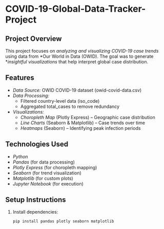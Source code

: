 # COVID-19-Global-Data-Tracker-Project

## Project Overview  
This project focuses on *analyzing and visualizing COVID-19 case trends* using data from *Our World in Data (OWID). The goal was to generate **insightful visualizations* that help interpret global case distribution.  

## Features  
- *Data Source:* OWID COVID-19 dataset (owid-covid-data.csv)  
- *Data Processing:*  
  - Filtered country-level data (iso_code)  
  - Aggregated total_cases to remove redundancy  
- *Visualizations:*  
  - *Choropleth Map* (Plotly Express) – Geographic case distribution  
  - *Line Charts* (Seaborn & Matplotlib) – Case trends over time  
  - *Heatmaps* (Seaborn) – Identifying peak infection periods  

## Technologies Used  
- *Python*  
- *Pandas* (for data processing)  
- *Plotly Express* (for choropleth mapping)  
- *Seaborn* (for trend visualization)  
- *Matplotlib* (for custom plots)  
- *Jupyter Notebook* (for execution)  

## Setup Instructions  
1. Install dependencies:  
   ```bash
   pip install pandas plotly seaborn matplotlib
